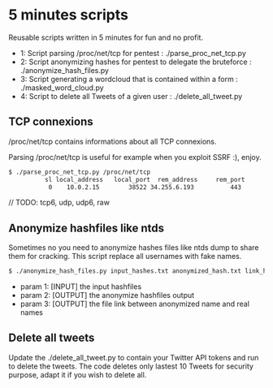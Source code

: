 # 5 minutes scripts
Reusable scripts written in 5 minutes for fun and no profit.

* 1: Script parsing /proc/net/tcp for pentest : ./parse_proc_net_tcp.py
* 2: Script anonymizing hashes for pentest to delegate the bruteforce : ./anonymize_hash_files.py
* 3: Script generating a wordcloud that is contained within a form : ./masked_word_cloud.py
* 4: Script to delete all Tweets of a given user : ./delete_all_tweet.py

## TCP connexions

/proc/net/tcp contains informations about all TCP connexions.

Parsing /proc/net/tcp is useful for example when you exploit SSRF :), enjoy.

```sh
$ ./parse_proc_net_tcp.py /proc/net/tcp
          sl local_address   local_port  rem_address     rem_port           st     tx_queue     rx_queue           tr      tm_when     retrnsmt          uid      timeout        inode 
           0    10.0.2.15        38522 34.255.6.193          443           01     00000000     00000000           02     000086EB     00000000            0            0        63871 

```
// TODO: tcp6, udp, udp6, raw

## Anonymize hashfiles like ntds
Sometimes no you need to anonymize hashes files like ntds dump to share them for cracking. This script replace all usernames with fake names.

```sh
$ ./anonymize_hash_files.py input_hashes.txt anonymized_hash.txt link_hashes.txt
```
* param 1: [INPUT] the input hashfiles
* param 2: [OUTPUT] the anonymize hashfiles output
* param 3: [OUTPUT] the file link between anonymized name and real names

## Delete all tweets

Update the ./delete_all_tweet.py to contain your Twitter API tokens and run to delete the tweets.
The code deletes only lastest 10 Tweets for security purpose, adapt it if you wish to delete all.
